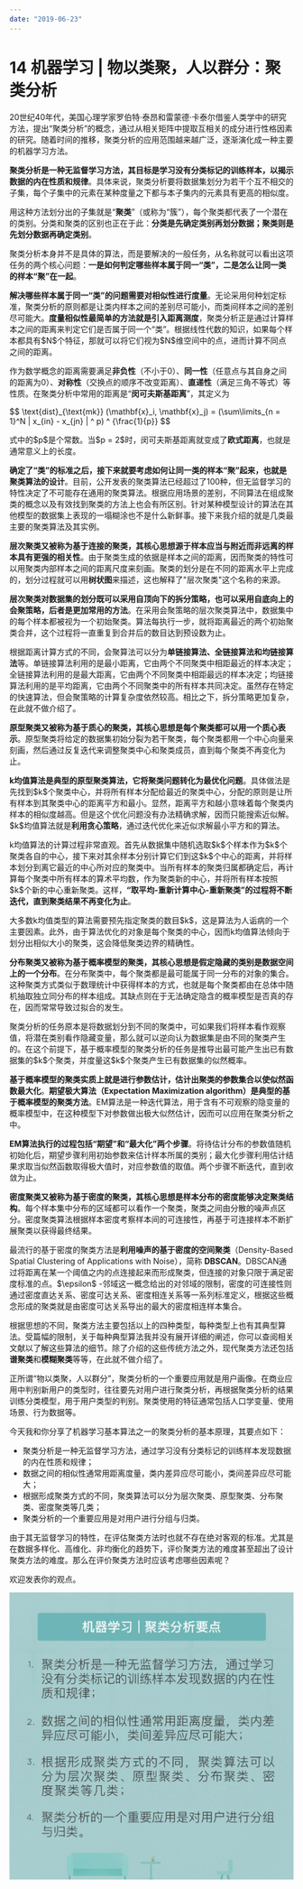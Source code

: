 ```yaml
---
date: "2019-06-23"
---  
```

      
# 14 机器学习 | 物以类聚，人以群分：聚类分析
20世纪40年代，美国心理学家罗伯特·泰昂和雷蒙德·卡泰尔借鉴人类学中的研究方法，提出“聚类分析”的概念，通过从相关矩阵中提取互相关的成分进行性格因素的研究。随着时间的推移，聚类分析的应用范围越来越广泛，逐渐演化成一种主要的机器学习方法。

**聚类分析是一种无监督学习方法，其目标是学习没有分类标记的训练样本，以揭示数据的内在性质和规律**。具体来说，聚类分析要将数据集划分为若干个互不相交的子集，每个子集中的元素在某种度量之下都与本子集内的元素具有更高的相似度。

用这种方法划分出的子集就是“**聚类**”（或称为“簇”），每个聚类都代表了一个潜在的类别。分类和聚类的区别也正在于此：**分类是先确定类别再划分数据；聚类则是先划分数据再确定类别**。

聚类分析本身并不是具体的算法，而是要解决的一般任务，从名称就可以看出这项任务的两个核心问题：**一是如何判定哪些样本属于同一“类”，二是怎么让同一类的样本“聚”在一起**。

**解决哪些样本属于同一“类”的问题需要对相似性进行度量**。无论采用何种划定标准，聚类分析的原则都是让类内样本之间的差别尽可能小，而类间样本之间的差别尽可能大。**度量相似性最简单的方法就是引入距离测度**，聚类分析正是通过计算样本之间的距离来判定它们是否属于同一个“类”。根据线性代数的知识，如果每个样本都具有\$N\$个特征，那就可以将它们视为\$N\$维空间中的点，进而计算不同点之间的距离。

<!-- [[[read_end]]] -->

作为数学概念的距离需要满足**非负性**（不小于0）、**同一性**（任意点与其自身之间的距离为0）、**对称性**（交换点的顺序不改变距离）、**直递性**（满足三角不等式）等性质。在聚类分析中常用的距离是“**闵可夫斯基距离**”，其定义为

\$\$ \\text\{dist\}\_\{\\text\{mk\}\} \(\\mathbf\{x\}\_i, \\mathbf\{x\}\_j\) = \(\\sum\\limits\_\{n = 1\}\^N | x\_\{in\} \- x\_\{jn\} | \^ p\) \^ \{\\frac\{1\}\{p\}\} \$\$

式中的\$p\$是个常数。当\$p = 2\$时，闵可夫斯基距离就变成了**欧式距离**，也就是通常意义上的长度。

**确定了“类”的标准之后，接下来就要考虑如何让同一类的样本“聚”起来，也就是聚类算法的设计**。目前，公开发表的聚类算法已经超过了100种，但无监督学习的特性决定了不可能存在通用的聚类算法。根据应用场景的差别，不同算法在组成聚类的概念以及有效找到聚类的方法上也会有所区别。针对某种模型设计的算法在其他模型的数据集上表现的一塌糊涂也不是什么新鲜事。接下来我介绍的就是几类最主要的聚类算法及其实例。

**层次聚类又被称为基于连接的聚类，其核心思想源于样本应当与附近而非远离的样本具有更强的相关性**。由于聚类生成的依据是样本之间的距离，因而聚类的特性可以用聚类内部样本之间的距离尺度来刻画。聚类的划分是在不同的距离水平上完成的，划分过程就可以用**树状图**来描述，这也解释了"层次聚类"这个名称的来源。

**层次聚类对数据集的划分既可以采用自顶向下的拆分策略，也可以采用自底向上的会聚策略，后者是更加常用的方法**。在采用会聚策略的层次聚类算法中，数据集中的每个样本都被视为一个初始聚类。算法每执行一步，就将距离最近的两个初始聚类合并，这个过程将一直重复到合并后的数目达到预设数为止。

根据距离计算方式的不同，会聚算法可以分为**单链接算法、全链接算法和均链接算法**等。单链接算法利用的是最小距离，它由两个不同聚类中相距最近的样本决定；全链接算法利用的是最大距离，它由两个不同聚类中相距最远的样本决定；均链接算法利用的是平均距离，它由两个不同聚类中的所有样本共同决定。虽然存在特定的快速算法，但会聚策略的计算复杂度依然较高。相比之下，拆分策略更加复杂，在此就不做介绍了。

**原型聚类又被称为基于质心的聚类，其核心思想是每个聚类都可以用一个质心表示**。原型聚类将给定的数据集初始分裂为若干聚类，每个聚类都用一个中心向量来刻画，然后通过反复迭代来调整聚类中心和聚类成员，直到每个聚类不再变化为止。

**k均值算法是典型的原型聚类算法，它将聚类问题转化为最优化问题**。具体做法是先找到\$k\$个聚类中心，并将所有样本分配给最近的聚类中心，分配的原则是让所有样本到其聚类中心的距离平方和最小。显然，距离平方和越小意味着每个聚类内样本的相似度越高。但是这个优化问题没有办法精确求解，因而只能搜索近似解。\$k\$均值算法就是**利用贪心策略**，通过迭代优化来近似求解最小平方和的算法。

k均值算法的计算过程非常直观。首先从数据集中随机选取\$k\$个样本作为\$k\$个聚类各自的中心，接下来对其余样本分别计算它们到这\$k\$个中心的距离，并将样本划分到离它最近的中心所对应的聚类中。当所有样本的聚类归属都确定后，再计算每个聚类中所有样本的算术平均数，作为聚类新的中心，并将所有样本按照\$k\$个新的中心重新聚类。这样，**“取平均-重新计算中心-重新聚类”的过程将不断迭代，直到聚类结果不再变化为止**。

大多数k均值类型的算法需要预先指定聚类的数目\$k\$，这是算法为人诟病的一个主要因素。此外，由于算法优化的对象是每个聚类的中心，因而k均值算法倾向于划分出相似大小的聚类，这会降低聚类边界的精确性。

**分布聚类又被称为基于概率模型的聚类，其核心思想是假定隐藏的类别是数据空间上的一个分布**。在分布聚类中，每个聚类都是最可能属于同一分布的对象的集合。这种聚类方式类似于数理统计中获得样本的方式，也就是每个聚类都由在总体中随机抽取独立同分布的样本组成。其缺点则在于无法确定隐含的概率模型是否真的存在，因而常常导致过拟合的发生。

聚类分析的任务原本是将数据划分到不同的聚类中，可如果我们将样本看作观察值，将潜在类别看作隐藏变量，那么就可以逆向认为数据集是由不同的聚类产生的。在这个前提下，基于概率模型的聚类分析的任务是推导出最可能产生出已有数据集的\$k\$个聚类，并度量这\$k\$个聚类产生已有数据集的似然概率。

**基于概率模型的聚类实质上就是进行参数估计，估计出聚类的参数集合以使似然函数最大化**。**期望极大算法（Expectation Maximization algorithm）是典型的基于概率模型的聚类方法**。EM算法是一种迭代算法，用于含有不可观察的隐变量的概率模型中，在这种模型下对参数做出极大似然估计，因而可以应用在聚类分析之中。

**EM算法执行的过程包括“期望”和“最大化”两个步骤**。将待估计分布的参数值随机初始化后，期望步骤利用初始参数来估计样本所属的类别；最大化步骤利用估计结果求取当似然函数取得极大值时，对应参数值的取值。两个步骤不断迭代，直到收敛为止。

**密度聚类又被称为基于密度的聚类，其核心思想是样本分布的密度能够决定聚类结构**。每个样本集中分布的区域都可以看作一个聚类，聚类之间由分散的噪声点区分。密度聚类算法根据样本密度考察样本间的可连接性，再基于可连接样本不断扩展聚类以获得最终结果。

最流行的基于密度的聚类方法是**利用噪声的基于密度的空间聚类**（Density-Based Spatial Clustering of Applications with Noise），简称 **DBSCAN**。DBSCAN通过将距离在某一个阈值之内的点连接起来而形成聚类，但连接的对象只限于满足密度标准的点。\$\\epsilon\$ \-邻域这一概念给出的对邻域的限制，密度的可连接性则通过密度直达关系、密度可达关系、密度相连关系等一系列标准定义，根据这些概念形成的聚类就是由密度可达关系导出的最大的密度相连样本集合。

根据思想的不同，聚类方法主要包括以上的四种类型，每种类型上也有其典型算法。受篇幅的限制，关于每种典型算法我并没有展开详细的阐述，你可以查阅相关文献以了解这些算法的细节。除了介绍的这些传统方法之外，现代聚类方法还包括**谱聚类**和**模糊聚类**等等，在此就不做介绍了。

正所谓“物以类聚，人以群分”，聚类分析的一个重要应用就是用户画像。在商业应用中判别新用户的类型时，往往要先对用户进行聚类分析，再根据聚类分析的结果训练分类模型，用于用户类型的判别。聚类使用的特征通常包括人口学变量、使用场景、行为数据等。

今天我和你分享了机器学习基本算法之一的聚类分析的基本原理，其要点如下：

* 聚类分析是一种无监督学习方法，通过学习没有分类标记的训练样本发现数据的内在性质和规律；
* 数据之间的相似性通常用距离度量，类内差异应尽可能小，类间差异应尽可能大；
* 根据形成聚类方式的不同，聚类算法可以分为层次聚类、原型聚类、分布聚类、密度聚类等几类；
* 聚类分析的一个重要应用是对用户进行分组与归类。

由于其无监督学习的特性，在评估聚类方法时也就不存在绝对客观的标准。尤其是在数据多样化、高维化、非均衡化的趋势下，评价聚类方法的难度甚至超出了设计聚类方法的难度。那么在评价聚类方法时应该考虑哪些因素呢？

欢迎发表你的观点。

![](./httpsstatic001geekbangorgresourceimagebe6fbe9208083ca3c520e1c530efd3b4dd6f.jpg)